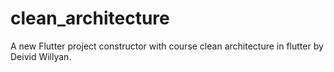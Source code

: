 # clean_architecture

A new Flutter project constructor with course clean architecture in flutter by Deivid Willyan.
